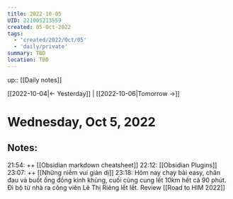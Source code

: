 ```yaml
---
title: 2022-10-05
UID: 221005213559
created: 05-Oct-2022
tags:
  - 'created/2022/Oct/05'
  - 'daily/private'
summary: TBD
location: TBD
---
```

up:: [[Daily notes]]

[[2022-10-04|<- Yesterday]] | [[2022-10-06|Tomorrow ->]]
# Wednesday, Oct 5, 2022

## Notes:

21:54: ++ [[Obsidian markdown cheatsheet]]
22:12: [[Obsidian Plugins]]
23:07: ++ [[Những niềm vui giản dị]]
23:18: Hôm nay chạy bài easy, chân đau và buốt ống đồng kinh khủng, cuối cùng cung lết 10km hết cả 90 phút. Đi bộ từ nhà ra công viên Lê Thị Riêng lết lết. Review [[Road to HIM 2022]]

